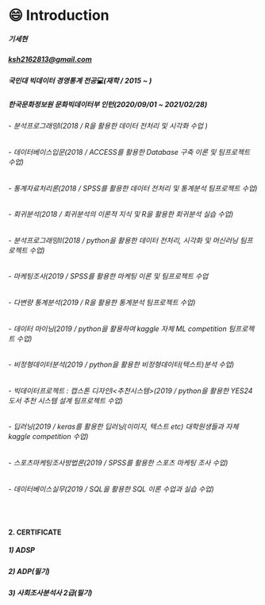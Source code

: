 # :smile: Introduction

##### 기세현

##### ksh2162813@gmail.com

##### 국민대 빅데이터 경영통계 전공:computer:(재학 / 2015 ~ )

##### 한국문화정보원 문화빅데이터부 인턴(2020/09/01 ~ 2021/02/28)

###### - 분석프로그래밍Ⅰ(2018 / R을 활용한 데이터 전처리 및 시각화 수업 )
###### - 데이터베이스입문(2018 / ACCESS를 활용한 Database 구축 이론 및 팀프로젝트 수업)
###### - 통계자료처리론(2018 / SPSS를 활용한 데이터 전처리 및 통계분석 팀프로젝트 수업)
###### - 회귀분석(2018 / 회귀분석의 이론적 지식 및 R을 활용한 회귀분석 실습 수업)
###### - 분석프로그래밍Ⅱ(2018 / python을 활용한 데이터 전처리, 시각화 및 머신러닝 팀프로젝트 수업)
###### - 마케팅조사(2019 / SPSS를 활용한 마케팅 이론 및 팀프로젝트 수업
###### - 다변량 통계분석(2019 / R을 활용한 통계분석 팀프로젝트 수업)
###### - 데이터 마이닝(2019 / python을 활용하여 kaggle 자체 ML competition 팀프로젝트 수업)
###### - 비정형데이터분석(2019 / python을 활용한 비정형데이터(텍스트)분석 수업)
###### - 빅데이터프로젝트 : 캡스톤 디자인Ⅰ<추천시스템>(2019 / python을 활용한 YES24 도서 추천 시스템 설계 팀프로젝트 수업)
###### - 딥러닝(2019 / keras를 활용한 딥러닝(이미지, 텍스트 etc) 대학원생들과 자체 kaggle competition 수업)
###### - 스포츠마케팅조사방법론(2019 / SPSS를 활용한 스포츠 마케팅 조사 수업)
###### - 데이터베이스실무(2019 / SQL을 활용한 SQL 이론 수업과 실습 수업)
<br>


#### 2. CERTIFICATE<br>
##### 1) ADSP
##### 2) ADP(필기)
##### 3) 사회조사분석사 2급(필기)



<!--
**kisehyun/kisehyun** is a ✨ _special_ ✨ repository because its `README.md` (this file) appears on your GitHub profile.
